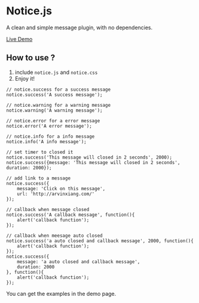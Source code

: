 # Notice.js

A clean and simple message plugin, with no dependencies.

[Live Demo](http://xiangming.github.com/notice.js/)

## How to use ?

1. include `notice.js` and `notice.css`
2. Enjoy it!
```
// notice.success for a success message
notice.success('A success message');

// notice.warning for a warning message
notice.warning('A warning message');

// notice.error for a error message
notice.error('A error message');

// notice.info for a info message
notice.info('A info message');

// set timer to closed it
notice.success('This message will closed in 2 seconds', 2000);
notice.success({message: 'This message will closed in 2 seconds', duration: 2000});

// add link to a message
notice.success({
    message: 'Click on this message',
    url: 'http://arvinxiang.com/'
});

// callback when message closed
notice.success('A callback message', function(){
    alert('callback function');
});

// callback when meesage auto closed
notice.success('a auto closed and callback message', 2000, function(){
    alert('callback function');
});
notice.success({
    message: 'a auto closed and callback message',
    duration: 2000
}, function(){
    alert('callback function');
});

```

You can get the examples in the demo page.
